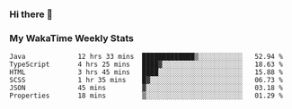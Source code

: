 ### Hi there 👋

<!--
**royschrauwen/royschrauwen** is a ✨ _special_ ✨ repository because its `README.md` (this file) appears on your GitHub profile.

Here are some ideas to get you started:

- 🔭 I’m currently working on ...
- 🌱 I’m currently learning ...
- 👯 I’m looking to collaborate on ...
- 🤔 I’m looking for help with ...
- 💬 Ask me about ...
- 📫 How to reach me: ...
- 😄 Pronouns: ...
- ⚡ Fun fact: ...
-->


### My WakaTime Weekly Stats
<!--START_SECTION:waka-->

```text
Java             12 hrs 33 mins  █████████████▒░░░░░░░░░░░   52.94 %
TypeScript       4 hrs 25 mins   ████▓░░░░░░░░░░░░░░░░░░░░   18.63 %
HTML             3 hrs 45 mins   ████░░░░░░░░░░░░░░░░░░░░░   15.88 %
SCSS             1 hr 35 mins    █▓░░░░░░░░░░░░░░░░░░░░░░░   06.73 %
JSON             45 mins         ▓░░░░░░░░░░░░░░░░░░░░░░░░   03.18 %
Properties       18 mins         ▒░░░░░░░░░░░░░░░░░░░░░░░░   01.29 %
```

<!--END_SECTION:waka-->
